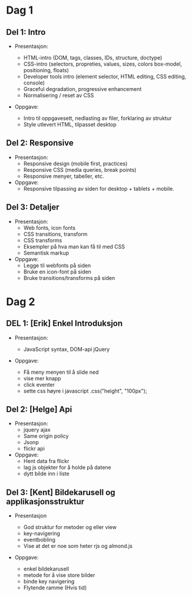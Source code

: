 # Dag 1


## Del 1: Intro

* Presentasjon:
    * HTML-intro (DOM, tags, classes, IDs, structure, doctype)
    * CSS-intro (selectors, propreties, values, sizes, colors box-model, positioning, floats)
    * Developer tools intro (element selector, HTML editing, CSS editing, console)
    * Graceful degradation, progressive enhancement
    * Normalisering / reset av CSS

* Oppgave:
    * Intro til oppgavesett, nedlasting av filer, forklaring av struktur
    * Style utlevert HTML, tilpasset desktop

## Del 2: Responsive

* Presentasjon:
    * Responsive design (mobile first, practices)
    * Responsive CSS (media queries, break points)
    * Responsive menyer, tabeller, etc.
* Oppgave:
    * Responsive tilpassing av siden for desktop + tablets + mobile.

## Del 3: Detaljer

* Presentasjon:
    * Web fonts, icon fonts
    * CSS transitions, transform
    * CSS transforms
    * Eksempler på hva man kan få til med CSS
    * Semantisk markup
* Oppgave:
    * Legge til webfonts på siden
    * Bruke en icon-font på siden
    * Bruke transitions/transforms på siden


# Dag 2


## DEL 1: [Erik] Enkel Introduksjon

* Presentasjon:
    * JavaScript syntax, DOM-api jQuery
    
* Oppgave:
    * Få meny menyen til å slide ned
    * vise mer knapp
    * click eventer
    * sette css høyre i javascript .css("height", "100px");

## Del 2: [Helge] Api
* Presentasjon:
    * jquery ajax
    * Same origin policy
    * Jsonp
    * flickr api
* Oppgave:
    * Hent data fra flickr
    * lag js objekter for å holde på datene
    * dytt bilde inn i liste

## Del 3: [Kent] Bildekarusell og applikasjonsstruktur
* Presentasjon
    * God struktur for metoder og eller view
    * key-navigering
    * eventbobling
    * Vise at det er noe som heter rjs og almond.js

* Oppgave:
    * enkel bildekarusell
    * metode for å vise store bilder
    * binde key navigering
    * Flytende ramme (Hvis tid)